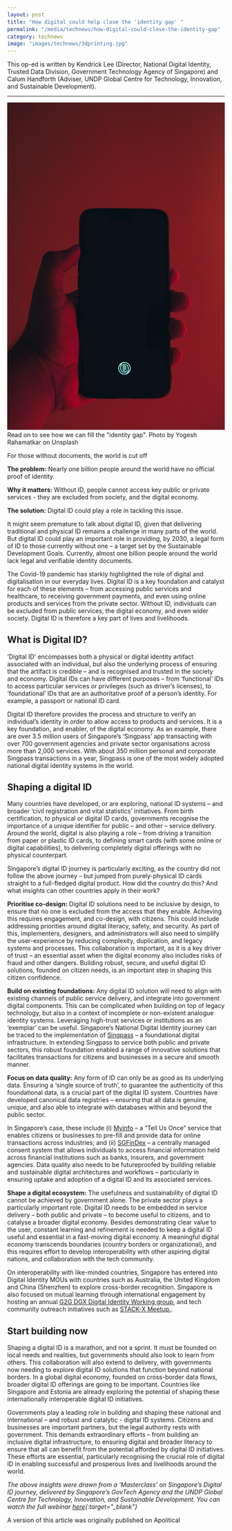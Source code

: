 ```yaml
---
layout: post
title: "How digital could help close the 'identity gap' "
permalink: "/media/technews/how-digital-could-close-the-identity-gap"
category: technews
image: "images/technews/3dprinting.jpg"
---
```

This op-ed is written by Kendrick Lee (Director, National Digital Identity, Trusted Data Division, Government Technology Agency of Singapore) and Calum Handforth (Adviser, UNDP Global Centre for Technology, Innovation, and Sustainable Development).


---

![Digital identity](/images/technews/ndi-op-ed.jpg)
Read on to see how we can fill the "identity gap".
Photo by Yogesh Rahamatkar on Unsplash

For those without documents, the world is cut off

**The problem:** Nearly one billion people around the world have no official proof of identity. 

**Why it matters:** Without ID, people cannot access key public or private services - they are excluded from society, and the digital economy.

**The solution:** Digital ID could play a role in tackling this issue.
  
It might seem premature to talk about digital ID, given that delivering traditional and physical ID remains a challenge in many parts of the world. But digital ID could play an important role in providing, by 2030, a legal form of ID to those currently without one – a target set by the Sustainable Development Goals. Currently, almost one billion people around the world lack legal and verifiable identity documents. 

The Covid-19 pandemic has starkly highlighted the role of digital and digitalisation in our everyday lives. Digital ID is a key foundation and catalyst for each of these elements – from accessing public services and healthcare, to receiving government payments, and even using online products and services from the private sector. Without ID, individuals can be excluded from public services, the digital economy, and even wider society. Digital ID is therefore a key part of lives and livelihoods.

## What is Digital ID?
‘Digital ID’ encompasses both a physical or digital identity artifact associated with an individual, but also the underlying process of ensuring that the artifact is credible – and is recognised and trusted in the society and economy. Digital IDs can have different purposes – from ‘functional’ IDs to access particular services or privileges (such as driver’s licenses), to ‘foundational’ IDs that are an authoritative proof of a person’s identity. For example, a passport or national ID card. 

Digital ID therefore provides the process and structure to verify an individual’s identity in order to allow access to products and services. It is a key foundation, and enabler, of the digital economy. As an example, there are over 3.5 million users of Singapore’s ‘Singpass’ app transacting with over 700 government agencies and private sector organisations across more than 2,000 services. With about 350 million personal and corporate Singpass transactions in a year, Singpass is one of the most widely adopted national digital identity systems in the world. 

## Shaping a digital ID
Many countries have developed, or are exploring, national ID systems – and broader ‘civil registration and vital statistics’ initiatives. From birth certification, to physical or digital ID cards, governments recognise the importance of a unique identifier for public – and other – service delivery. Around the world, digital is also playing a role – from driving a transition from paper or plastic ID cards, to defining smart cards (with some online or digital capabilities), to delivering completely digital offerings with no physical counterpart.

Singapore’s digital ID journey is particularly exciting, as the country did not follow the above journey – but jumped from purely-physical ID cards straight to a full-fledged digital product. How did the country do this? And what insights can other countries apply in their work?

**Prioritise co-design:** Digital ID solutions need to be inclusive by design, to ensure that no one is excluded from the access that they enable. Achieving this requires engagement, and co-design, with citizens. This could include addressing priorities around digital literacy, safety, and security. As part of this, implementers, designers, and administrators will also need to simplify the user-experience by reducing complexity, duplication, and legacy systems and processes. This collaboration is important, as it is a key driver of trust – an essential asset when the digital economy also includes risks of fraud and other dangers. Building robust, secure, and useful digital ID solutions, founded on citizen needs, is an important step in shaping this citizen confidence.

**Build on existing foundations:** Any digital ID solution will need to align with existing channels of public service delivery, and integrate into government digital components. This can be complicated when building on top of legacy technology, but also in a context of incomplete or non-existent analogue identity systems. Leveraging high-trust services or institutions as an ‘exemplar’ can be useful. Singapore’s National Digital Identity journey can be traced to the implementation of [Singpass](https://www.developer.tech.gov.sg/products/categories/digital-identity/singpass/overview.html) – a foundational digital infrastructure. In extending Singpass to service both public and private sectors, this robust foundation enabled a range of innovative solutions that facilitates transactions for citizens and businesses in a secure and smooth manner. 

**Focus on data quality:** Any form of ID can only be as good as its underlying data. Ensuring a ‘single source of truth’, to guarantee the authenticity of this foundational data, is a crucial part of the digital ID system. Countries have developed canonical data registries – ensuring that all data is genuine, unique, and also able to integrate with databases within and beyond the public sector. 

In Singapore’s case, these include (i) [Myinfo](https://www.developer.tech.gov.sg/products/categories/digital-identity/myinfo/overview.html) – a “Tell Us Once” service that enables citizens or businesses to pre-fill and provide data for online transactions across industries; and (ii) [SGFinDex](https://www.developer.tech.gov.sg/products/categories/digital-identity/sgfindex/overview.html) – a centrally managed consent system that allows individuals to access financial information held across financial institutions such as banks, insurers, and government agencies. Data quality also needs to be futureproofed by building reliable and sustainable digital architectures and workflows – particularly in ensuring uptake and adoption of a digital ID and its associated services.

**Shape a digital ecosystem:** The usefulness and sustainability of digital ID cannot be achieved by government alone. The private sector plays a particularly important role.  Digital ID needs to be embedded in service delivery – both public and private – to become useful to citizens, and to catalyse a broader digital economy. Besides demonstrating clear value to the user, constant learning and refinement is needed to keep a digital ID useful and essential in a fast-moving digital economy. A meaningful digital economy transcends boundaries (country borders or organizational), and this requires effort to develop interoperability with other aspiring digital nations, and collaboration with the tech community. 

On interoperability with like-minded countries, Singapore has entered into Digital Identity MOUs with countries such as Australia, the United Kingdom and China (Shenzhen) to explore cross-border recognition. Singapore is also focused on mutual learning through international engagement by hosting an annual [G2G DGX Digital Identity Working group](https://www.tech.gov.sg/media/corporate-publications/digital-government-exchange-reports), and tech community outreach initiatives such as [STACK-X Meetup.](https://www.developer.tech.gov.sg/communities/stack-x-meetups/overview.html).

## Start building now 
Shaping a digital ID is a marathon, and not a sprint. It must be founded on local needs and realities, but governments should also look to learn from others. This collaboration will also extend to delivery, with governments now needing to explore digital ID solutions that function beyond national borders. In a global digital economy, founded on cross-border data flows, broader digital ID offerings are going to be important. Countries like Singapore and Estonia are already exploring the potential of shaping these internationally interoperable digital ID initiatives. 

Governments play a leading role in building and shaping these national and international – and robust and catalytic - digital ID systems. Citizens and businesses are important partners, but the legal authority rests with government. This demands extraordinary efforts – from building an inclusive digital infrastructure, to ensuring digital and broader literacy to ensure that all can benefit from the potential afforded by digital ID initiatives. These efforts are essential, particularly recognising the crucial role of digital ID in enabling successful and prosperous lives and livelihoods around the world.

*The above insights were drawn from a ‘Masterclass’ on Singapore’s Digital ID journey, delivered by Singapore’s GovTech Agency and the UNDP Global Centre for Technology, Innovation, and Sustainable Development. You can watch the full webinar [here](https://www.youtube.com/watch?v=Xg8iWouMTJA&list=PLVs2bLtIMGhI5A1_tQemmUfcTPGKZ1cUj&index=6&t=38s){:target="_blank"}*


A version of this article was originally published on Apolitical

